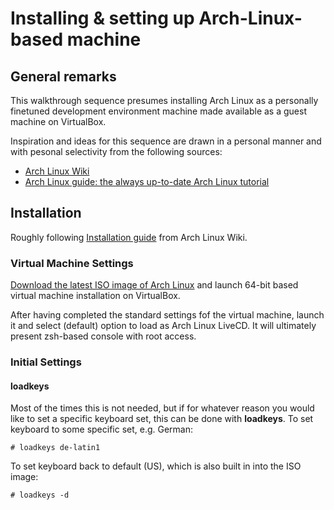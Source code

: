 # Installing & setting up Arch-Linux-based machine

## General remarks

This walkthrough sequence presumes installing Arch Linux as a personally finetuned development environment machine made available as a guest machine on VirtualBox.

Inspiration and ideas for this sequence are drawn in a personal manner and with pesonal selectivity from the following sources:
* [Arch Linux Wiki](https://www.archlinux.org/)
* [Arch Linux guide: the always up-to-date Arch Linux tutorial](https://gist.github.com/danifr/e666009ee3cce57af951d872cb6eec4f#file-arch_linux_guide-md)


## Installation

Roughly following [Installation guide](https://wiki.archlinux.org/index.php/Installation_guide) from Arch Linux Wiki.

### Virtual Machine Settings

[Download the latest ISO image of Arch Linux](https://www.archlinux.org/download/) and launch 64-bit based virtual machine installation on VirtualBox.

After having completed the standard settings fof the virtual machine, launch it and select (default) option to load as Arch Linux LiveCD. It will ultimately present zsh-based console with root access.

### Initial Settings

#### loadkeys

Most of the times this is not needed, but if for whatever reason you would like to set a specific keyboard set, this can be done with **loadkeys**. To set keyboard to some specific set, e.g. German:

`# loadkeys de-latin1`

To set keyboard back to default (US), which is also built in into the ISO image:

`# loadkeys -d`

